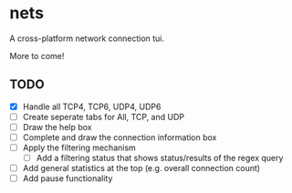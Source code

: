 # nets

A cross-platform network connection tui.

More to come!

## TODO
- [x] Handle all TCP4, TCP6, UDP4, UDP6
- [ ] Create seperate tabs for All, TCP, and UDP
- [ ] Draw the help box
- [ ] Complete and draw the connection information box
- [ ] Apply the filtering mechanism
	- [ ] Add a filtering status that shows status/results of the regex query
- [ ] Add general statistics at the top (e.g. overall connection count)
- [ ] Add pause functionality
